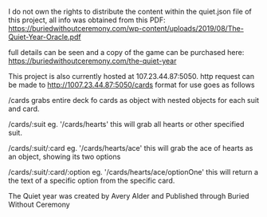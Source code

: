 I do not own the rights to distribute the content within the quiet.json file of this project, all info was obtained from this PDF: https://buriedwithoutceremony.com/wp-content/uploads/2019/08/The-Quiet-Year-Oracle.pdf

full details can be seen and a copy of the game can be purchased here: https://buriedwithoutceremony.com/the-quiet-year


This project is also currently hosted at 107.23.44.87:5050. 
http request can be made to 
http://1007.23.44.87:5050/cards
format for use goes as follows

/cards grabs entire deck fo cards as object with nested objects for each suit and card.

/cards/:suit eg. '/cards/hearts'   this will grab all hearts or other specified suit.

/cards/:suit/:card  eg. '/cards/hearts/ace' this will grab the ace of hearts as an object, showing its 
   two options

   
/cards/:suit/:card/:option    eg. '/cards/hearts/ace/optionOne'  this will return a the text of a specific option from the specific card.

The Quiet year was created by Avery Alder and Published through Buried Without Ceremony